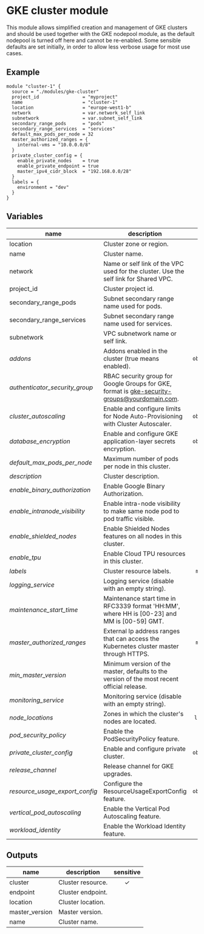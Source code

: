# GKE cluster module

This module allows simplified creation and management of GKE clusters and should be used together with the GKE nodepool module, as the default nodepool is turned off here and cannot be re-enabled. Some sensible defaults are set initially, in order to allow less verbose usage for most use cases.

## Example

```hcl
module "cluster-1" {
  source = "./modules/gke-cluster"
  project_id                = "myproject"
  name                      = "cluster-1"
  location                  = "europe-west1-b"
  network                   = var.network_self_link
  subnetwork                = var.subnet_self_link
  secondary_range_pods      = "pods"
  secondary_range_services  = "services"
  default_max_pods_per_node = 32
  master_authorized_ranges = {
    internal-vms = "10.0.0.0/8"
  }
  private_cluster_config = {
    enable_private_nodes    = true
    enable_private_endpoint = true
    master_ipv4_cidr_block  = "192.168.0.0/28"
  }
  labels = {
    environment = "dev"
  }
}
```

<!-- BEGIN TFDOC -->
## Variables

| name                           | description                                                                                  |                                                                                                                                                                        type                                                                                                                                                                         | required |                                                                                                                                                    default                                                                                                                                                    |
| ------------------------------ | -------------------------------------------------------------------------------------------- | :-------------------------------------------------------------------------------------------------------------------------------------------------------------------------------------------------------------------------------------------------------------------------------------------------------------------------------------------------: | :------: | :-----------------------------------------------------------------------------------------------------------------------------------------------------------------------------------------------------------------------------------------------------------------------------------------------------------: |
| location                       | Cluster zone or region.                                                                      |                                                                                                                                                            <code title="">string</code>                                                                                                                                                             |    ✓     |                                                                                                                                                                                                                                                                                                               |
| name                           | Cluster name.                                                                                |                                                                                                                                                            <code title="">string</code>                                                                                                                                                             |    ✓     |                                                                                                                                                                                                                                                                                                               |
| network                        | Name or self link of the VPC used for the cluster. Use the self link for Shared VPC.         |                                                                                                                                                            <code title="">string</code>                                                                                                                                                             |    ✓     |                                                                                                                                                                                                                                                                                                               |
| project_id                     | Cluster project id.                                                                          |                                                                                                                                                            <code title="">string</code>                                                                                                                                                             |    ✓     |                                                                                                                                                                                                                                                                                                               |
| secondary_range_pods           | Subnet secondary range name used for pods.                                                   |                                                                                                                                                            <code title="">string</code>                                                                                                                                                             |    ✓     |                                                                                                                                                                                                                                                                                                               |
| secondary_range_services       | Subnet secondary range name used for services.                                               |                                                                                                                                                            <code title="">string</code>                                                                                                                                                             |    ✓     |                                                                                                                                                                                                                                                                                                               |
| subnetwork                     | VPC subnetwork name or self link.                                                            |                                                                                                                                                            <code title="">string</code>                                                                                                                                                             |    ✓     |                                                                                                                                                                                                                                                                                                               |
| *addons*                       | Addons enabled in the cluster (true means enabled).                                          | <code title="object&#40;&#123;&#10;horizontal_pod_autoscaling &#61; bool&#10;http_load_balancing        &#61; bool&#10;network_policy_config      &#61; bool&#10;cloudrun_config            &#61; bool&#10;istio_config &#61; object&#40;&#123;&#10;enabled &#61; bool&#10;tls     &#61; bool&#10;&#125;&#41;&#10;&#125;&#41;">object({...})</code> |          | <code title="&#123;&#10;horizontal_pod_autoscaling &#61; true&#10;http_load_balancing        &#61; true&#10;network_policy_config      &#61; false&#10;cloudrun_config            &#61; false&#10;istio_config &#61; &#123;&#10;enabled &#61; false&#10;tls     &#61; false&#10;&#125;&#10;&#125;">...</code> |
| *authenticator_security_group* | RBAC security group for Google Groups for GKE, format is gke-security-groups@yourdomain.com. |                                                                                                                                                            <code title="">string</code>                                                                                                                                                             |          |                                                                                                                                          <code title="">null</code>                                                                                                                                           |
| *cluster_autoscaling*          | Enable and configure limits for Node Auto-Provisioning with Cluster Autoscaler.              |                                                                   <code title="object&#40;&#123;&#10;enabled    &#61; bool&#10;cpu_min    &#61; number&#10;cpu_max    &#61; number&#10;memory_min &#61; number&#10;memory_max &#61; number&#10;&#125;&#41;">object({...})</code>                                                                    |          |                                                                       <code title="&#123;&#10;enabled    &#61; false&#10;cpu_min    &#61; 0&#10;cpu_max    &#61; 0&#10;memory_min &#61; 0&#10;memory_max &#61; 0&#10;&#125;">...</code>                                                                       |
| *database_encryption*          | Enable and configure GKE application-layer secrets encryption.                               |                                                                                                  <code title="object&#40;&#123;&#10;enabled  &#61; bool&#10;state    &#61; string&#10;key_name &#61; string&#10;&#125;&#41;">object({...})</code>                                                                                                   |          |                                                                                      <code title="&#123;&#10;enabled  &#61; false&#10;state    &#61; &#34;DECRYPTED&#34;&#10;key_name &#61; null&#10;&#125;">...</code>                                                                                       |
| *default_max_pods_per_node*    | Maximum number of pods per node in this cluster.                                             |                                                                                                                                                            <code title="">number</code>                                                                                                                                                             |          |                                                                                                                                           <code title="">110</code>                                                                                                                                           |
| *description*                  | Cluster description.                                                                         |                                                                                                                                                            <code title="">string</code>                                                                                                                                                             |          |                                                                                                                                          <code title="">null</code>                                                                                                                                           |
| *enable_binary_authorization*  | Enable Google Binary Authorization.                                                          |                                                                                                                                                             <code title="">bool</code>                                                                                                                                                              |          |                                                                                                                                          <code title="">null</code>                                                                                                                                           |
| *enable_intranode_visibility*  | Enable intra-node visibility to make same node pod to pod traffic visible.                   |                                                                                                                                                             <code title="">bool</code>                                                                                                                                                              |          |                                                                                                                                          <code title="">null</code>                                                                                                                                           |
| *enable_shielded_nodes*        | Enable Shielded Nodes features on all nodes in this cluster.                                 |                                                                                                                                                             <code title="">bool</code>                                                                                                                                                              |          |                                                                                                                                          <code title="">null</code>                                                                                                                                           |
| *enable_tpu*                   | Enable Cloud TPU resources in this cluster.                                                  |                                                                                                                                                             <code title="">bool</code>                                                                                                                                                              |          |                                                                                                                                          <code title="">null</code>                                                                                                                                           |
| *labels*                       | Cluster resource labels.                                                                     |                                                                                                                                                <code title="map&#40;string&#41;">map(string)</code>                                                                                                                                                 |          |                                                                                                                                          <code title="">null</code>                                                                                                                                           |
| *logging_service*              | Logging service (disable with an empty string).                                              |                                                                                                                                                            <code title="">string</code>                                                                                                                                                             |          |                                                                                                                            <code title="">logging.googleapis.com/kubernetes</code>                                                                                                                            |
| *maintenance_start_time*       | Maintenance start time in RFC3339 format 'HH:MM', where HH is [00-23] and MM is [00-59] GMT. |                                                                                                                                                            <code title="">string</code>                                                                                                                                                             |          |                                                                                                                                          <code title="">03:00</code>                                                                                                                                          |
| *master_authorized_ranges*     | External Ip address ranges that can access the Kubernetes cluster master through HTTPS.      |                                                                                                                                                <code title="map&#40;string&#41;">map(string)</code>                                                                                                                                                 |          |                                                                                                                                           <code title="">{}</code>                                                                                                                                            |
| *min_master_version*           | Minimum version of the master, defaults to the version of the most recent official release.  |                                                                                                                                                            <code title="">string</code>                                                                                                                                                             |          |                                                                                                                                          <code title="">null</code>                                                                                                                                           |
| *monitoring_service*           | Monitoring service (disable with an empty string).                                           |                                                                                                                                                            <code title="">string</code>                                                                                                                                                             |          |                                                                                                                          <code title="">monitoring.googleapis.com/kubernetes</code>                                                                                                                           |
| *node_locations*               | Zones in which the cluster's nodes are located.                                              |                                                                                                                                               <code title="list&#40;string&#41;">list(string)</code>                                                                                                                                                |          |                                                                                                                                           <code title="">[]</code>                                                                                                                                            |
| *pod_security_policy*          | Enable the PodSecurityPolicy feature.                                                        |                                                                                                                                                             <code title="">bool</code>                                                                                                                                                              |          |                                                                                                                                          <code title="">null</code>                                                                                                                                           |
| *private_cluster_config*       | Enable and configure private cluster.                                                        |                                                                             <code title="object&#40;&#123;&#10;enable_private_nodes    &#61; bool&#10;enable_private_endpoint &#61; bool&#10;master_ipv4_cidr_block  &#61; string&#10;&#125;&#41;">object({...})</code>                                                                             |          |                                                                                                                                          <code title="">null</code>                                                                                                                                           |
| *release_channel*              | Release channel for GKE upgrades.                                                            |                                                                                                                                                            <code title="">string</code>                                                                                                                                                             |          |                                                                                                                                          <code title="">null</code>                                                                                                                                           |
| *resource_usage_export_config* | Configure the ResourceUsageExportConfig feature.                                             |                                                                                                                <code title="object&#40;&#123;&#10;enabled &#61; bool&#10;dataset &#61; string&#10;&#125;&#41;">object({...})</code>                                                                                                                 |          |                                                                                                           <code title="&#123;&#10;enabled &#61; null&#10;dataset &#61; null&#10;&#125;">...</code>                                                                                                            |
| *vertical_pod_autoscaling*     | Enable the Vertical Pod Autoscaling feature.                                                 |                                                                                                                                                             <code title="">bool</code>                                                                                                                                                              |          |                                                                                                                                          <code title="">null</code>                                                                                                                                           |
| *workload_identity*            | Enable the Workload Identity feature.                                                        |                                                                                                                                                             <code title="">bool</code>                                                                                                                                                              |          |                                                                                                                                          <code title="">true</code>                                                                                                                                           |

## Outputs

| name           | description       | sensitive |
| -------------- | ----------------- | :-------: |
| cluster        | Cluster resource. |     ✓     |
| endpoint       | Cluster endpoint. |           |
| location       | Cluster location. |           |
| master_version | Master version.   |           |
| name           | Cluster name.     |           |
<!-- END TFDOC -->
